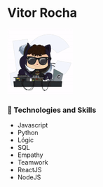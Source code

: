 
# Vitor Rocha

![](https://github.com/Vitorrrocha/Vitorrrocha/blob/master/ezgif.com-video-to-gif.gif.gif?raw=true)

### :rocket: Technologies and Skills
- Javascript 
- Python
- Lógic 
- SQL 
- Empathy 
- Teamwork
- ReactJS
- NodeJS
